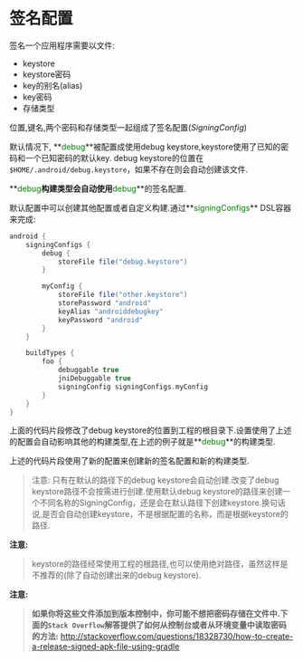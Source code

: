 # 签名配置
签名一个应用程序需要以文件:
* keystore
* keystore密码
* key的别名(alias)
* key密码
* 存储类型

位置,键名,两个密码和存储类型一起组成了签名配置(*SigningConfig*)

默认情况下, **<font color='green'>debug</font>**被配置成使用debug keystore,keystore使用了已知的密码和一个已知密码的默认key.
debug keystore的位置在`$HOME/.android/debug.keystore`，如果不存在则会自动创建该文件.

**<font color='green'>debug</font>**构建类型会自动使用**<font color='green'>debug</font>**的签名配置.

默认配置中可以创建其他配置或者自定义构建.通过**<font color='green'>signingConfigs</font>** DSL容器来完成:
``` groovy
android {
    signingConfigs {
        debug {
            storeFile file("debug.keystore")
        }

        myConfig {
            storeFile file("other.keystore")
            storePassword "android"
            keyAlias "androiddebugkey"
            keyPassword "android"
        }
    }

    buildTypes {
        foo {
            debuggable true
            jniDebuggable true
            signingConfig signingConfigs.myConfig
        }
    }
}
```

上面的代码片段修改了debug keystore的位置到工程的根目录下.设置使用了上述的配置会自动影响其他的构建类型,在上述的例子就是**<font color='green'>debug</font>**的构建类型.

上述的代码片段使用了新的配置来创建新的签名配置和新的构建类型.

> 注意:
只有在默认的路径下的debug keystore会自动创建.改变了debug keystore路径不会按需进行创建.使用默认debug keystore的路径来创建一个不同名称的SigningConfig，还是会在默认路径下创建keystore.换句话说,是否会自动创建keystore，不是根据配置的名称，而是根据keystore的路径.

**注意:**
> keystore的路径经常使用工程的根路径,也可以使用绝对路径，虽然这样是不推荐的(除了自动创建出来的debug keystore).


**注意:**
> **如果你将这些文件添加到版本控制中，你可能不想把密码存储在文件中.下面的`Stack Overflow`解答提供了如何从控制台或者从环境变量中读取密码的方法:** http://stackoverflow.com/questions/18328730/how-to-create-a-release-signed-apk-file-using-gradle
